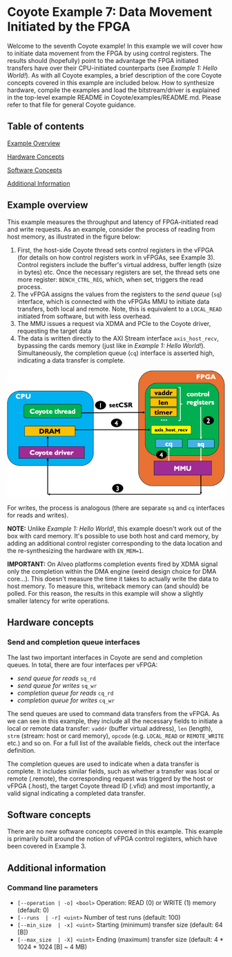 # Coyote Example 7: Data Movement Initiated by the FPGA
Welcome to the seventh Coyote example! In this example we will cover how to initiate data movement from the FPGA by using control registers. The results should (hopefully) point to the advantage the FPGA initiated transfers have over their CPU-initiated counterparts (see *Example 1: Hello World!*). As with all Coyote examples, a brief description of the core Coyote concepts covered in this example are included below. How to synthesize hardware, compile the examples and load the bitstream/driver is explained in the top-level example README in Coyote/examples/README.md. Please refer to that file for general Coyote guidance.

## Table of contents
[Example Overview](#example-overview)

[Hardware Concepts](#hardware-concepts)

[Software Concepts](#software-concepts)

[Additional Information](#additional-information)

## Example overview
This example measures the throughput and latency of FPGA-initiated read and write requests. As an example, consider the process of reading from host memory, as illustrated in the figure below:
1. First, the host-side Coyote thread sets control registers in the vFPGA (for details on how control registers work in vFPGAs, see Example 3). Control registers include the buffer's virtual address, buffer length (size in bytes) etc. Once the necessary registers are set, the thread sets one more register: `BENCH_CTRL_REG`, which, when set, triggers the read process.
2. The vFPGA assigns the values from the registers to the *send queue* (`sq`) interface, which is connected with the vFPGAs MMU to initiate data transfers, both local and remote. Note, this is equivalent to a `LOCAL_READ` initiated from software, but with less overhead.
3. The MMU issues a request via XDMA and PCIe to the Coyote driver, requesting the target data
4. The data is written directly to the AXI Stream interface `axis_host_recv`, bypassing the cards memory (just like in *Example 1: Hello World!*). Simultaneously, the completion queue (`cq`) interface is asserted high, indicating a data transfer is complete.

<div align="center">
  <img src="img/perf_fpga_read_example.png">
</div>

For writes, the process is analogous (there are separate `sq` and `cq` interfaces for reads and writes).

**NOTE:** Unlike *Example 1: Hello World!*, this example doesn't work out of the box with card memory. It's possible to use both host and card memory, by adding an additional control register corresponding to the data location and the re-synthesizing the hardware with `EN_MEM=1`.

**IMPORTANT:** On Alveo platforms completion events fired by XDMA signal only the completion within the DMA engine (weird design choice for DMA core...). This doesn't measure the time it takes to actually write the data to host memory. To measure this, writeback memory can (and should) be polled. For this reason, the results in this example will show a slightly smaller latency for write operations.

## Hardware concepts
### Send and completion queue interfaces
The last two important interfaces in Coyote are send and completion queues. In total, there are four interfaces per vFPGA:
- *send queue for reads* `sq_rd`
- *send queue for writes* `sq_wr`
- *completion queue for reads* `cq_rd`
- *completion queue for writes* `cq_wr`

The send queues are used to command data transfers from the vFPGA. As we can see in this example, they include all the necessary fields to initiate a local or remote data transfer: `vaddr` (buffer virtual address), `len` (length), `strm` (stream: host or card memory), `opcode` (e.g. `LOCAL_READ` or `REMOTE_WRITE` etc.) and so on. For a full list of the available fields, check out the interface definition.

The completion queues are used to indicate when a data transfer is complete. It includes similar fields, such as whether a transfer was local or remote (.remote), the corresponding request was triggerd by the host or vFPGA (.host), the target Coyote thread ID (.vfid) and most importantly, a valid signal indicating a completed data transfer.

## Software concepts
There are no new software concepts covered in this example. This example is primarily built around the notion of vFPGA control registers, which have been covered in Example 3.

## Additional information
### Command line parameters
- `[--operation | -o] <bool>` Operation: READ (0) or WRITE (1) memory (default: 0)
- `[--runs  | -r] <uint>` Number of test runs (default: 100)
- `[--min_size  | -x] <uint>` Starting (minimum) transfer size (default: 64 [B])
- `[--max_size  | -X] <uint>` Ending (maximum) transfer size (default: 4 * 1024 * 1024 [B] ~ 4 MB)
